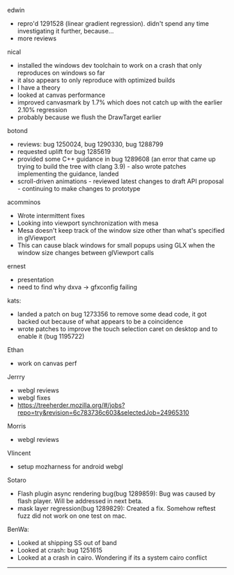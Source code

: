 edwin
* repro'd 1291528 (linear gradient regression). didn't spend any time investigating it further, because...
* more reviews



nical
* installed the windows dev toolchain to work on a crash that only reproduces on windows so far
* it also appears to only reproduce with optimized builds
* I have a theory
* looked at canvas performance
* improved canvasmark by 1.7% which does not catch up with the earlier 2.10% regression
* probably because we flush the DrawTarget earlier



botond
  - reviews: bug 1250024, bug 1290330, bug 1288799
  - requested uplift for bug 1285619
  - provided some C++ guidance in bug 1289608 (an error that came up trying to build the tree with clang 3.9)
          - also wrote patches implementing the guidance, landed
  - scroll-driven animations
          - reviewed latest changes to draft API proposal
          - continuing to make changes to prototype



acomminos
* Wrote intermittent fixes
* Looking into viewport synchronization with mesa
* Mesa doesn't keep track of the window size other than what's specified in glViewport
* This can cause black windows for small popups using GLX when the window size changes between glViewport calls



ernest
* presentation
* need to find why dxva -> gfxconfig failing 



kats:
* landed a patch on bug 1273356 to remove some dead code, it got backed out because of what appears to be a coincidence
* wrote patches to improve the touch selection caret on desktop and to enable it (bug 1195722)





Ethan
* work on canvas perf

Jerrry
* webgl reviews
* webgl fixes
* https://treeherder.mozilla.org/#/jobs?repo=try&revision=6c783736c603&selectedJob=24965310

Morris
* webgl reviews

Vlincent
* setup mozharness for android webgl



Sotaro
* Flash plugin async rendering bug(bug 1289859): Bug was caused by flash player. Will be addressed in next beta.
* mask layer regression(bug 1289829): Created a fix. Somehow reftest fuzz did not work on one test on mac.



BenWa:
* Looked at shipping SS out of band
* Looked at crash: bug 1251615
* Looked at a crash in cairo. Wondering if its a system cairo conflict



________________


